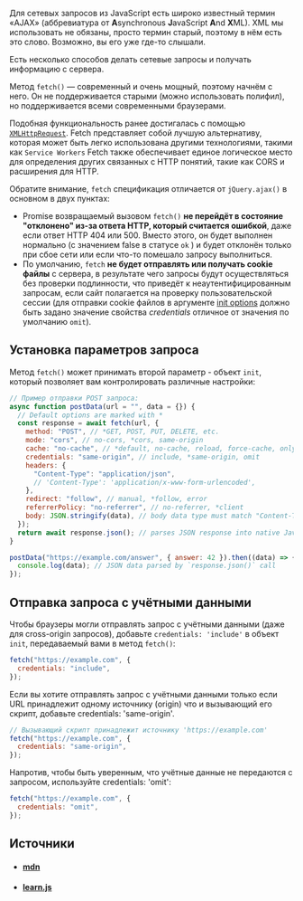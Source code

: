 Для сетевых запросов из JavaScript есть широко известный термин «AJAX» (аббревиатура от **A**synchronous **J**avaScript **A**nd **X**ML). XML мы использовать не обязаны, просто термин старый, поэтому в нём есть это слово. Возможно, вы его уже где-то слышали.

Есть несколько способов делать сетевые запросы и получать информацию с сервера.

Метод `fetch()` — современный и очень мощный, поэтому начнём с него. Он не поддерживается старыми (можно использовать полифил), но поддерживается всеми современными браузерами.

Подобная функциональность ранее достигалась с помощью [`XMLHttpRequest`](https://developer.mozilla.org/ru/docs/Web/API/XMLHttpRequest). Fetch представляет собой лучшую альтернативу, которая может быть легко использована другими технологиями, такими как `Service Workers` Fetch также обеспечивает единое логическое место для определения других связанных с HTTP понятий, такие как CORS и расширения для HTTP.

Обратите внимание, `fetch` спецификация отличается от `jQuery.ajax()` в основном в двух пунктах:

- Promise возвращаемый вызовом `fetch()` **не перейдёт в состояние "отклонено" из-за ответа HTTP, который считается ошибкой**, даже если ответ HTTP 404 или 500. Вместо этого, он будет выполнен нормально (с значением false в статусе `ok` ) и будет отклонён только при сбое сети или если что-то помешало запросу выполниться.
- По умолчанию, `fetch` **не будет отправлять или получать cookie файлы** с сервера, в результате чего запросы будут осуществляться без проверки подлинности, что приведёт к неаутентифицированным запросам, если сайт полагается на проверку пользовательской сессии (для отправки cookie файлов в аргументе [init options](https://developer.mozilla.org/ru/docs/Web/API/fetch#parameters) должно быть задано значение свойства _credentials_ отличное от значения по умолчанию `omit`).

## Установка параметров запроса

Метод `fetch()` может принимать второй параметр - объект `init`, который позволяет вам контролировать различные настройки:

```js
// Пример отправки POST запроса:
async function postData(url = "", data = {}) {
  // Default options are marked with *
  const response = await fetch(url, {
    method: "POST", // *GET, POST, PUT, DELETE, etc.
    mode: "cors", // no-cors, *cors, same-origin
    cache: "no-cache", // *default, no-cache, reload, force-cache, only-if-cached
    credentials: "same-origin", // include, *same-origin, omit
    headers: {
      "Content-Type": "application/json",
      // 'Content-Type': 'application/x-www-form-urlencoded',
    },
    redirect: "follow", // manual, *follow, error
    referrerPolicy: "no-referrer", // no-referrer, *client
    body: JSON.stringify(data), // body data type must match "Content-Type" header
  });
  return await response.json(); // parses JSON response into native JavaScript objects
}

postData("https://example.com/answer", { answer: 42 }).then((data) => {
  console.log(data); // JSON data parsed by `response.json()` call
});
```

## Отправка запроса с учётными данными

Чтобы браузеры могли отправлять запрос с учётными данными (даже для cross-origin запросов), добавьте `credentials: 'include'` в объект `init`, передаваемый вами в метод `fetch()`:

```js
fetch("https://example.com", {
  credentials: "include",
});
```

Если вы хотите отправлять запрос с учётными данными только если URL принадлежит одному источнику (origin) что и вызывающий его скрипт, добавьте credentials: 'same-origin'.

```js
// Вызывающий скрипт принадлежит источнику 'https://example.com'
fetch("https://example.com", {
  credentials: "same-origin",
});
```

Напротив, чтобы быть уверенным, что учётные данные не передаются с запросом, используйте credentials: 'omit':

```js
fetch("https://example.com", {
  credentials: "omit",
});
```

## Источники
- #### [mdn](https://developer.mozilla.org/ru/docs/Web/API/Fetch_API/Using_Fetch)
- #### [learn.js](https://learn.javascript.ru/fetch)
